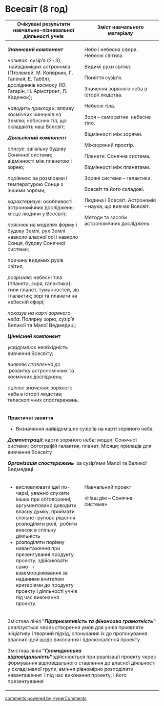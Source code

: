 <div id="hypercomments_widget" class="js-hypercomments-widget invisible"></div>

# Всесвіт (8 год)

<table>
  <tr>
    <td width="50%" align="center"><b>Очікувані результати навчально-пізнавальної діяльності учнів</b></td>
    <td width="50%" align="center"><b>Зміст навчального матеріалу</b></td>
  </tr>
<tbody>
  <tr>
    <td width="50%" style="vertical-align:top !important;">
<p><strong><em>Знаннєвий компонент</em></strong></p>
<p><em>називає</em>: сузір&rsquo;я (2-3); &nbsp;найвідоміших астрономів (Птолемей, М. Коперник, Г. Галілей, Е. Габбл), дослідників космосу (Ю. Гагарін, Н. Армстронг, Л. Каденюк);</p>
<p><em>наводить приклади</em>: впливу космічних чинників на Землю; небесних тіл, що складають наш Всесвіт;</p>
<p><strong><em>Діяльнісний компонент</em></strong></p>
<p><em>описує</em>: загальну будову Сонячної системи; відмінності між планетою і зорею;</p>
<p><em>порівнює</em>: за розмірами і температурою Сонце з іншими зорями;</p>
<p><em>характеризує</em>: особливості астрономічних досліджень; місце людини у Всесвіті;</p>
<p><em>пояснює</em> на <em>моделях</em> форму і будову Землі, рух Землі навколо власної осі і навколо Сонця, будову Сонячної системи;</p>
<p>причину видимих рухів світил;</p>
<p><em>розрізняє</em>: небесні тіла (планета, зоря, галактика); типи планет, туманностей, зір і галактик; зорі та планети на небесній сфері;</p>
<p><em>показує на карті зоряного неба</em>: Полярну зорю, сузір&rsquo;я Великої та Малої Ведмедиці;</p>
<p><strong><em>Ціннісний компонент</em></strong></p>
<p><em>усвідомлює </em>необхідність вивчення Всесвіту;</p>
<p><em>виявляє ставлення до </em>&nbsp;розвитку астрономічних та космічних досліджень;</p>
<p><em>оцінює</em> <em>значення</em>: зоряного неба в історії людства; телескопічних спостережень.</p>
</td>
    <td width="50%" style="vertical-align:top !important;">
<p>Небо і небесна сфера. Небесні світила.</p>
<p>Видимі рухи світил.</p>
<p>Поняття сузір&rsquo;я.</p>
<p>Значення зоряного неба в історії людства.</p>
<p>Небесні тіла.</p>
<p>Зоря &ndash; самосвітне &nbsp;небесне тіло.</p>
<p>Відмінності між зорями.</p>
<p>Міжзоряний простір.</p>
<p>Планети. Сонячна система.</p>
<p>Відмінності між планетами.</p>
<p>Зоряні системи &ndash; галактики.</p>
<p>Всесвіт та його складові. &nbsp;</p>
<p>Людина і Всесвіт. Астрономія &ndash; наука, що вивчає Всесвіт.</p>
<p>Методи та засоби астрономічних досліджень.</p>
</td>
  </tr>
    <tr>
    <td style="vertical-align:top !important;" colspan="2">
<p><strong>Практичні заняття </strong></p>
<ul>
<li>Визначення найвідоміших сузір&rsquo;їв на карті зоряного неба.</li>
</ul>
<p><strong><em>Демонстрації</em></strong>: карти зоряного неба; моделі Сонячної системи; фотографій галактик, планет, Місяця; приладів для вивчення Всесвіту</p>
<p><strong><em>Організація спостережень &nbsp;</em></strong>за сузір&rsquo;ями Малої та Великої Ведмедиці</p>
</td>
  </tr>
  <tr>
    <td width="50%" style="vertical-align:top !important;">
<ul>
<li>висловлювати ідеї по-черзі, уважно слухати інших при обговоренні, аргументовано доводити власну думку, приймати спільне групове рішення розподіляти ролі, &nbsp;робити внесок в спільну діяльність</li>
<li>розподіляти порівну навантаження при презентуванні продукту проекту; здійснювати само- і взаємооцінювання за наданими вчителем критеріями до продукту проекту і діяльності учнів під час виконання проекту.</li>
</ul>
</td>
    <td width="50%" style="vertical-align:top !important;">
<p>Навчальний проект</p>
<p>&laquo;Наш дім &ndash; Сонячна система&raquo;</p>
</td>
  </tr>
    <tr>
    <td style="vertical-align:top !important;" colspan="2">
<p>Змістова лінія "<strong><em>Підприємливість та фінансова грамотність</em>" </strong>реалізується через створення умов для учнів проявляти ініціативу і творчий підхід, спонукання їх до пропонування власних ідей щодо виконання і вдосконалення проекту.</p>
<p>Змістова лінія <strong>"<em>Громадянська відповідальність</em>"</strong>здійснюється при реалізації проекту через формування відповідального ставлення до власної діяльності у складі малої групи, вміння рівномірно розподілити навантаження &nbsp;і під час виконання проекту, і його презентування</p>
</td>
  </tr>
</tbody>
</table>


<div class="js-hypercomments-container">
<a href="http://hypercomments.com" class="hc-link" title="comments widget">comments powered by HyperComments</a>
</div>